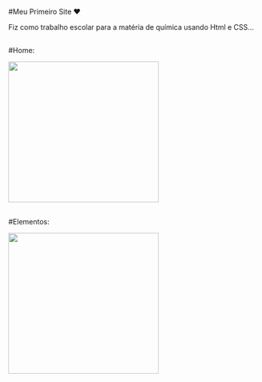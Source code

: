 #Meu Primeiro Site ❤

Fiz como trabalho escolar para a matéria de química usando Html e CSS...

##

#Home:

<img width="300px" height="280px" src="https://yt3.ggpht.com/b6Vx0ZdDgCBApWqDYa-hQ7myJFV1Z-guUkP3P0eLfKMRXV_vLCzqM2eSyNisdnVkZK1LDJoa8DnQ=s640-c-fcrop64=1,23bf0000dc40ffff-nd-v1">

##

#Elementos:

<img width="300px" height="280px" src="https://yt3.ggpht.com/Y8yzkvuzQZzPfFD9eS-gid3O9fb8zAdsFqeU_adje7krZi99mZ_DCME00UDYdfauq-scEPupqACKgQ=s640-c-fcrop64=1,23bf0000dc40ffff-nd-v1">


